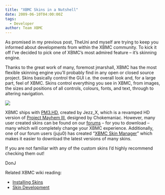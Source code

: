 ```yaml
---
title: "XBMC Skins in a Nutshell"
date: 2009-06-10T04:00:00Z
tags:
  - Developer
author: Team XBMC
---
```


As promised in my previous post, TheUni and myself are trying to keep you informed about developments from within the XBMC community. To kick it off I’ve decided to pick one of XBMC’s most admired feature – it’s skinning engine.

Thanks to the great work of many, foremost jmarshall, XBMC has the most flexible skinning engine you’ll probably find in any open or closed source project. Skins basically control the GUI i.e. the overall look and, for a large part, feel of XBMC. Skins control everything you see in XBMC, from images, the sizes and positions of all controls, colours, fonts, and text, through to altering navigation.

[![](/images/blog/MediaStream1.jpeg)](https://www.seventech.org)

XBMC ships with [PM3.HD](https://www.flickr.com/photos/29133065@N05/2876723351/), created by Jezz_X, which is a revamped HD version of [Project Mayhem III](/article/media-flagging-support), designed by Chokemaniac. However, many user created skins can be found on our [forums](https://forum.kodi.tv/forumdisplay.php?fid=67) – for you to download – many which will completely change your XBMC experience. Additionally, one of our forum users (juju0) has created “[XBMC Skin Manager](https://forum.kodi.tv/showthread.php?tid=28000)” which makes it easier to download the latest versions of many skins.

If you are not familiar with any of the custom skins I’d highly recommend checking them out!

DonJ

Related XBMC wiki reading:

- [Installing Skins](https://kodi.wiki/view/HOW-TO_install_and_switch_between_skins_in_XBMC)
- [Skin Development](https://kodi.wiki/view/Skinning_XBMC)
